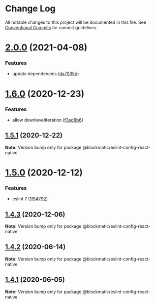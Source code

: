 # Change Log

All notable changes to this project will be documented in this file.
See [Conventional Commits](https://conventionalcommits.org) for commit guidelines.

# [2.0.0](https://github.com/blockmatic/dev-configs/compare/@blockmatic/eslint-config-react-native@1.6.0...@blockmatic/eslint-config-react-native@2.0.0) (2021-04-08)


### Features

* update dependencies ([da7035d](https://github.com/blockmatic/dev-configs/commit/da7035d3107ede1d7128046ab66a648b636b2c47))





# [1.6.0](https://github.com/blockmatic/dev-configs/compare/@blockmatic/eslint-config-react-native@1.5.1...@blockmatic/eslint-config-react-native@1.6.0) (2020-12-23)


### Features

* allow downlevelIteration ([f3ad8b6](https://github.com/blockmatic/dev-configs/commit/f3ad8b62c7a97a4da7ffcdd84607d82a5b51567f))





## [1.5.1](https://github.com/blockmatic/dev-configs/compare/@blockmatic/eslint-config-react-native@1.5.0...@blockmatic/eslint-config-react-native@1.5.1) (2020-12-22)

**Note:** Version bump only for package @blockmatic/eslint-config-react-native





# [1.5.0](https://github.com/blockmatic/dev-configs/compare/@blockmatic/eslint-config-react-native@1.4.3...@blockmatic/eslint-config-react-native@1.5.0) (2020-12-12)


### Features

* eslint 7 ([1f54792](https://github.com/blockmatic/dev-configs/commit/1f5479292c8a62815e0d39cb770342fa85e1fc71))





## [1.4.3](https://github.com/blockmatic/dev-configs/compare/@blockmatic/eslint-config-react-native@1.4.2...@blockmatic/eslint-config-react-native@1.4.3) (2020-12-06)

**Note:** Version bump only for package @blockmatic/eslint-config-react-native





## [1.4.2](https://github.com/blockmatic/dev-configs/compare/@blockmatic/eslint-config-react-native@1.4.1...@blockmatic/eslint-config-react-native@1.4.2) (2020-06-14)

**Note:** Version bump only for package @blockmatic/eslint-config-react-native





## [1.4.1](https://github.com/blockmatic/dev-configs/compare/@blockmatic/eslint-config-react-native@1.4.0...@blockmatic/eslint-config-react-native@1.4.1) (2020-06-05)

**Note:** Version bump only for package @blockmatic/eslint-config-react-native
